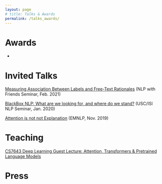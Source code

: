 ```yaml
---
layout: page
# title: Talks & Awards
permalink: /talks_awards/
---
```


# Awards

- 

# Invited Talks



[Measuring Association Between Labels and Free-Text Rationales](https://www.youtube.com/watch?v=1zNFaNuASuc) (NLP with Friends Seminar, Feb. 2021)

[BlackBox NLP: What are we looking for, and where do we stand?](https://bluejeans.com/playback/s/UeELuzcJ8hmhs8YSCjq07WOJY3JCXnkmEnwgWHnde3FLyR4qrQhJcWUyjxV7xIg2) (USC/ISI NLP Seminar, Jan. 2020)

[Attention is not not Explanation](https://vimeo.com/404731845) (EMNLP, Nov. 2019)

# Teaching 

[CS7643 Deep Learning Guest Lecture: Attention, Transformers & Pretrained Language Models](https://www.cc.gatech.edu/classes/AY2020/cs7643_fall/slides/L16_attention_transformers.pdf)

# Press

<!-- # Blogs

[Explaining Machine Learning Models for Natural Language](https://mlatgt.blog/2020/03/25/explaining-machine-learning-models-for-natural-language/)

# Older

<a href="https://fullmetalhealth.com/docrank-computer-science-capstone-project-college-charleston/">DocRank: Computer Science Capstone Project with the College of Charleston
</a>

<a href="http://today.cofc.edu/2016/12/09/women-in-computing-diversity-in-tech/">Diversifying Tech is Goal of Student Group
</a>

<a href="http://blogs.cofc.edu/compsci/2017/03/06/sarah-wiegreffe-research-accepted-to-the-american-medical-informatics-association-amia-translational-bioinformatics-summit/#.WMcOv8ADa3g.facebook">Student Spotlight: Research Accepted to the American Medical Informatics Association (AMIA) Translational Bioinformatics Summit
</a>

<a href="http://blogs.cofc.edu/compsci/2016/09/12/student-spotlight-sarah-wiegreffe-study-abroad-experience-in-estonia/">Student Spotlight: Sarah Wiegreffe, Study Abroad Experience in Estonia
</a> -->

